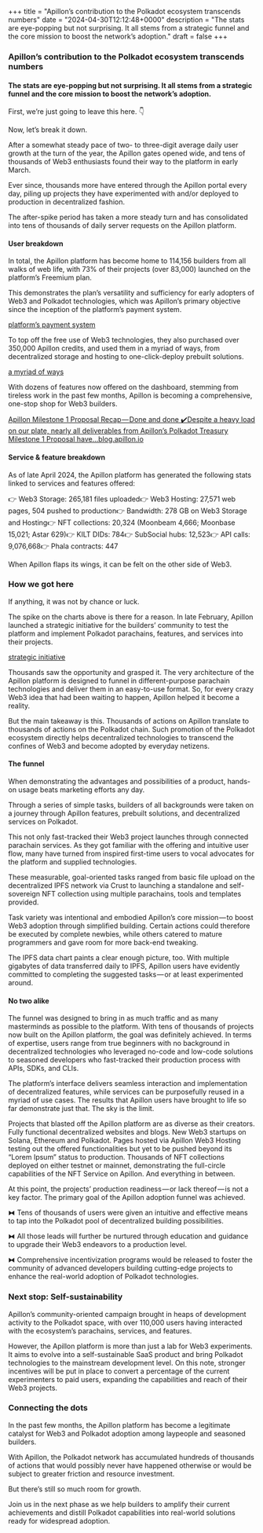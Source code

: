 +++
title = "Apillon’s contribution to the Polkadot ecosystem transcends numbers"
date = "2024-04-30T12:12:48+0000"
description = "The stats are eye-popping but not surprising. It all stems from a strategic funnel and the core mission to boost the network’s adoption."
draft = false
+++

### Apillon’s contribution to the Polkadot ecosystem transcends numbers


#### The stats are eye-popping but not surprising. It all stems from a strategic funnel and the core mission to boost the network’s adoption.


First, we’re just going to leave this here. 👇


Now, let’s break it down.


After a somewhat steady pace of two- to three-digit average daily user growth at the turn of the year, the Apillon gates opened wide, and tens of thousands of Web3 enthusiasts found their way to the platform in early March.


Ever since, thousands more have entered through the Apillon portal every day, piling up projects they have experimented with and/or deployed to production in decentralized fashion.


The after-spike period has taken a more steady turn and has consolidated into tens of thousands of daily server requests on the Apillon platform.


#### User breakdown


In total, the Apillon platform has become home to 114,156 builders from all walks of web life, with 73% of their projects (over 83,000) launched on the platform’s Freemium plan.


This demonstrates the plan’s versatility and sufficiency for early adopters of Web3 and Polkadot technologies, which was Apillon’s primary objective since the inception of the platform’s payment system.

[platform’s payment system](https://medium.com/apillon/by-introducing-the-payment-system-apillon-becomes-a-complete-web3-saas-platform-1bbe4c2ad42e)

To top off the free use of Web3 technologies, they also purchased over 350,000 Apillon credits, and used them in a myriad of ways, from decentralized storage and hosting to one-click-deploy prebuilt solutions.

[a myriad of ways](https://k2k4r8o2w8xptt3pil9nig52z1pg919y8d3om9r9o9oendlcqp2e06on.ipns.nectarnode.io/?token=eyJhbGciOiJIUzI1NiIsInR5cCI6IkpXVCJ9.eyJjaWQiOiJrMms0cjhvMnc4eHB0dDNwaWw5bmlnNTJ6MXBnOTE5eThkM29tOXI5bzlvZW5kbGNxcDJlMDZvbiIsInByb2plY3RfdXVpZCI6IjI4N2JkZmM3LTUwMzgtNDAzNi1iMzgzLWFjMzk5ZjBkZTdiMSIsImlhdCI6MTcwMTMzNTQ2Nywic3ViIjoiSVBGUy10b2tlbiJ9.4WB9jzcNS2aBrqOvCfhGYyvt2tClm09N_3YLLSRqO50)

With dozens of features now offered on the dashboard, stemming from tireless work in the past few months, Apillon is becoming a comprehensive, one-stop shop for Web3 builders.

[Apillon Milestone 1 Proposal Recap — Done and done ✔️Despite a heavy load on our plate, nearly all deliverables from Apillon’s Polkadot Treasury Milestone 1 Proposal have…blog.apillon.io](https://blog.apillon.io/apillon-milestone-1-proposal-recap-done-and-done-%EF%B8%8F-afe9ac238ac4)

#### Service & feature breakdown


As of late April 2024, the Apillon platform has generated the following stats linked to services and features offered:


👉 Web3 Storage: 265,181 files uploaded👉 Web3 Hosting: 27,571 web pages, 504 pushed to production👉 Bandwidth: 278 GB on Web3 Storage and Hosting👉 NFT collections: 20,324 (Moonbeam 4,666; Moonbase 15,021; Astar 629)👉 KILT DIDs: 784👉 SubSocial hubs: 12,523👉 API calls: 9,076,668👉 Phala contracts: 447


When Apillon flaps its wings, it can be felt on the other side of Web3.


### How we got here


If anything, it was not by chance or luck.


The spike on the charts above is there for a reason. In late February, Apillon launched a strategic initiative for the builders’ community to test the platform and implement Polkadot parachains, features, and services into their projects.

[strategic initiative](https://blog.apillon.io/nctr-airdrop-rewards-web3-builders-on-the-apillon-platform-369adc0bcbf2)

Thousands saw the opportunity and grasped it. The very architecture of the Apillon platform is designed to funnel in different-purpose parachain technologies and deliver them in an easy-to-use format. So, for every crazy Web3 idea that had been waiting to happen, Apillon helped it become a reality.


But the main takeaway is this. Thousands of actions on Apillon translate to thousands of actions on the Polkadot chain. Such promotion of the Polkadot ecosystem directly helps decentralized technologies to transcend the confines of Web3 and become adopted by everyday netizens.


#### The funnel


When demonstrating the advantages and possibilities of a product, hands-on usage beats marketing efforts any day.


Through a series of simple tasks, builders of all backgrounds were taken on a journey through Apillon features, prebuilt solutions, and decentralized services on Polkadot.


This not only fast-tracked their Web3 project launches through connected parachain services. As they got familiar with the offering and intuitive user flow, many have turned from inspired first-time users to vocal advocates for the platform and supplied technologies.


These measurable, goal-oriented tasks ranged from basic file upload on the decentralized IPFS network via Crust to launching a standalone and self-sovereign NFT collection using multiple parachains, tools and templates provided.


Task variety was intentional and embodied Apillon’s core mission — to boost Web3 adoption through simplified building. Certain actions could therefore be executed by complete newbies, while others catered to mature programmers and gave room for more back-end tweaking.


The IPFS data chart paints a clear enough picture, too. With multiple gigabytes of data transferred daily to IPFS, Apillon users have evidently committed to completing the suggested tasks — or at least experimented around.


#### No two alike


The funnel was designed to bring in as much traffic and as many masterminds as possible to the platform. With tens of thousands of projects now built on the Apillon platform, the goal was definitely achieved. In terms of expertise, users range from true beginners with no background in decentralized technologies who leveraged no-code and low-code solutions to seasoned developers who fast-tracked their production process with APIs, SDKs, and CLIs.


The platform’s interface delivers seamless interaction and implementation of decentralized features, while services can be purposefully reused in a myriad of use cases. The results that Apillon users have brought to life so far demonstrate just that. The sky is the limit.


Projects that blasted off the Apillon platform are as diverse as their creators. Fully functional decentralized websites and blogs. New Web3 startups on Solana, Ethereum and Polkadot. Pages hosted via Apillon Web3 Hosting testing out the offered functionalities but yet to be pushed beyond its “Lorem Ipsum” status to production. Thousands of NFT collections deployed on either testnet or mainnet, demonstrating the full-circle capabilities of the NFT Service on Apillon. And everything in between.


At this point, the projects’ production readiness — or lack thereof — is not a key factor. The primary goal of the Apillon adoption funnel was achieved.


⧓ Tens of thousands of users were given an intuitive and effective means to tap into the Polkadot pool of decentralized building possibilities.


⧓ All those leads will further be nurtured through education and guidance to upgrade their Web3 endeavors to a production level.


⧓ Comprehensive incentivization programs would be released to foster the community of advanced developers building cutting-edge projects to enhance the real-world adoption of Polkadot technologies.


### Next stop: Self-sustainability


Apillon’s community-oriented campaign brought in heaps of development activity to the Polkadot space, with over 110,000 users having interacted with the ecosystem’s parachains, services, and features.


However, the Apillon platform is more than just a lab for Web3 experiments. It aims to evolve into a self-sustainable SaaS product and bring Polkadot technologies to the mainstream development level. On this note, stronger incentives will be put in place to convert a percentage of the current experimenters to paid users, expanding the capabilities and reach of their Web3 projects.


### Connecting the dots


In the past few months, the Apillon platform has become a legitimate catalyst for Web3 and Polkadot adoption among laypeople and seasoned builders.


With Apillon, the Polkadot network has accumulated hundreds of thousands of actions that would possibly never have happened otherwise or would be subject to greater friction and resource investment.


But there’s still so much room for growth.


Join us in the next phase as we help builders to amplify their current achievements and distill Polkadot capabilities into real-world solutions ready for widespread adoption.
